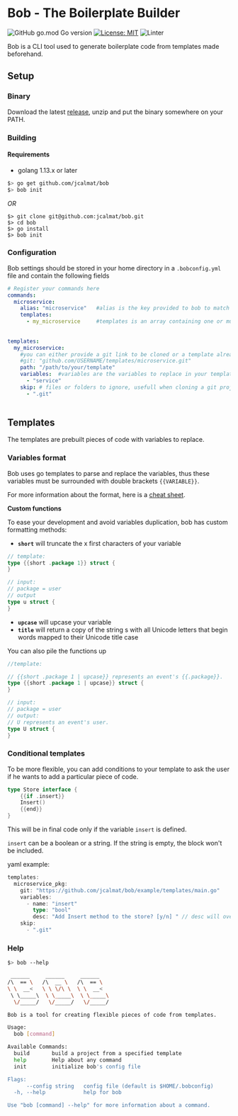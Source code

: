 # Bob - The Boilerplate Builder

![GitHub go.mod Go version](https://img.shields.io/github/go-mod/go-version/jcalmat/routine)
[![License: MIT](https://img.shields.io/badge/License-MIT-yellow.svg)](https://opensource.org/licenses/MIT)
![Linter](https://github.com/jcalmat/bob/workflows/golangci-lint/badge.svg)

Bob is a CLI tool used to generate boilerplate code from templates made beforehand.

## Setup

### Binary

Download the latest [release](https://github.com/jcalmat/bob/releases), unzip and put the binary somewhere on your PATH.

### Building

#### Requirements

* golang 1.13.x or later

```bash
$> go get github.com/jcalmat/bob
$> bob init
```

_OR_

```
$> git clone git@github.com:jcalmat/bob.git
$> cd bob
$> go install
$> bob init
```

### Configuration

Bob settings should be stored in your home directory in a `.bobconfig.yml` file and contain the following fields

```yaml
# Register your commands here
commands:
  microservice:
    alias: "microservice"   #alias is the key provided to bob to match this command
    templates:
      - my_microservice     #templates is an array containing one or multiple templates used during this command
 
  
templates:
  my_microservice:
    #you can either provide a git link to be cloned or a template already in your local environment
    #git: "github.com/USERNAME/templates/microservice.git"
    path: "/path/to/your/template"
    variables:  #variables are the variables to replace in your template
      - "service"
    skip: # files or folders to ignore, usefull when cloning a git project for example
      - ".git"
    

```

## Templates

The templates are prebuilt pieces of code with variables to replace.

### **Variables format**

Bob uses go templates to parse and replace the variables, thus these variables must be surrounded with double brackets `{{VARIABLE}}`.

For more information about the format, here is a [cheat sheet](https://curtisvermeeren.github.io/2017/09/14/Golang-Templates-Cheatsheet).

**Custom functions**

To ease your development and avoid variables duplication, bob has custom formatting methods:

- **`short`** will truncate the x first characters of your variable

```go
// template:
type {{short .package 1}} struct {
}

// input:
// package = user
// output
type u struct {
}
```

- **`upcase`** will upcase your variable
- **`title`** will return a copy of the string s with all Unicode letters that begin words mapped to their Unicode title case

You can also pile the functions up

```go
//template:

// {{short .package 1 | upcase}} represents an event's {{.package}}.
type {{short .package 1 | upcase}} struct {
}

// input:
// package = user
// output:
// U represents an event's user.
type U struct {
}
```

### Conditional templates

To be more flexible, you can add conditions to your template to ask the user if he wants to add a particular piece of code.

```go
type Store interface {
	{{if .insert}}
	Insert()
	{{end}}
}
```

This will be in final code only if the variable `insert` is defined.

`insert` can be a boolean or a string. If the string is empty, the block won't be included.

yaml example:

```go
templates:
  microservice_pkg:
    git: "https://github.com/jcalmat/bob/example/templates/main.go"
    variables:
      - name: "insert"
        type: "bool"
        desc: "Add Insert method to the store? [y/n] " // desc will override the replacement question asked to the user
    skip:
      - ".git"
```

### Help

```bash
$> bob --help

 ______     ______     ______
/\  == \   /\  __ \   /\  == \
\ \  __<   \ \ \/\ \  \ \  __<
 \ \_____\  \ \_____\  \ \_____\
  \/_____/   \/_____/   \/_____/

Bob is a tool for creating flexible pieces of code from templates.

Usage:
  bob [command]

Available Commands:
  build       build a project from a specified template
  help        Help about any command
  init        initialize bob's config file

Flags:
      --config string   config file (default is $HOME/.bobconfig)
  -h, --help            help for bob

Use "bob [command] --help" for more information about a command.
```
